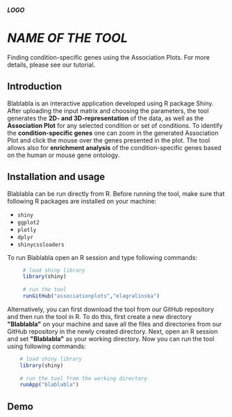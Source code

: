 ***LOGO***

  # ***NAME OF THE TOOL***
  Finding condition-specific genes using the Association Plots.
  For more details, please see our tutorial.
  
  
  
  ## Introduction
  Blablabla is an interactive application developed using R package Shiny. After uploading the input matrix and choosing the parameters, the tool generates the **2D- and 3D-representation** of the data, as well as the **Association Plot** for any selected  condition or set of conditions. To identify the **condition-specific genes** one can zoom in the generated Association Plot and click the mouse over the genes presented in the plot. The tool allows also for **enrichment analysis** of the condition-specific genes based on the human or mouse gene ontology.
  
  
  
  ## Installation and usage
  Blablabla can be run directly from R. Before running the tool, make sure that following R packages are installed on your machine:
  - `shiny`
  - `ggplot2`
  - `plotly`
  - `dplyr`
  - `shinycssloaders`
  
  
  
  To run Blablabla open an R session and type following commands:
 ```R
      # load shiny library
      library(shiny)
      
      # run the tool
      runGitHub("associationplots","elagralinska")  
 ```
 
  
  Alternatively, you can first download the tool from our GitHub repository and then run the tool in R. To do this, first create a new directory **"Blablabla"** on your machine and save all the files and directories from our GitHub repository in the newly created directory. Next, open an R session and set **"Blablabla"** as your working directory. Now you can run the tool using following commands:
  
  ```R
      # load shiny library
      library(shiny)
      
      # run the tool from the working directory
      runApp("blablabla")
  ```
  
  ## Demo
  
  
